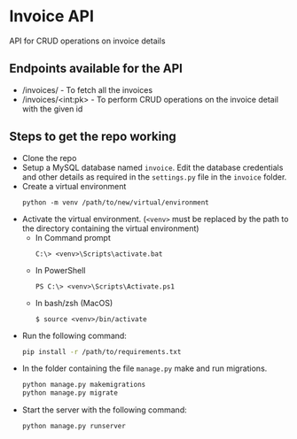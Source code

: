 # Invoice API

API for CRUD operations on invoice details

## Endpoints available for the API
<ul>
<li>/invoices/ - To fetch all the invoices</li>
<li>/invoices/&ltint:pk&gt - To perform CRUD operations on the invoice detail with the given id</li>
</ul>

## Steps to get the repo working

<ul>
	<li>Clone the repo</li>
	<li>Setup a MySQL database named <code>invoice</code>. Edit the database credentials and other details as required in the <code>settings.py</code> file in the <code>invoice</code> folder.</li>
	<li>Create a virtual environment <br>

    python -m venv /path/to/new/virtual/environment
    
</li>

<li>Activate the virtual environment. (<code>&ltvenv&gt</code> must be replaced by the path to the directory containing the virtual environment)
    <ul>
	<li>In Command prompt 

    C:\> <venv>\Scripts\activate.bat
    
</li>
	<li>In PowerShell

    PS C:\> <venv>\Scripts\Activate.ps1
</li>
	<li>In bash/zsh (MacOS)
	
    $ source <venv>/bin/activate
</li>
</ul>
</li>
<li>Run the following command:

```bash
pip install -r /path/to/requirements.txt
```
</li>
<li>In the folder containing the file <code>manage.py</code> make and run migrations.

```bash
python manage.py makemigrations
python manage.py migrate
```
</li>
<li>Start the server with the following command:

```bash
python manage.py runserver
```
</li>
</ul>
